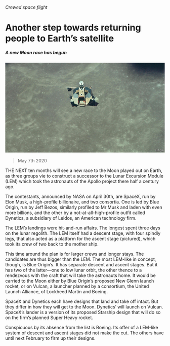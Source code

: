 ###### Crewed space flight

# Another step towards returning people to Earth’s satellite 

##### A new Moon race has begun 

![image](images/20200509_STP002_1.jpg) 

> May 7th 2020 

THE NEXT ten months will see a new race to the Moon played out on Earth, as three groups vie to construct a successor to the Lunar Excursion Module (LEM) which took the astronauts of the Apollo project there half a century ago.

The contestants, announced by NASA on April 30th, are SpaceX, run by Elon Musk, a high-profile billionaire, and two consortia. One is led by Blue Origin, run by Jeff Bezos, similarly profiled to Mr Musk and laden with even more billions, and the other by a not-at-all-high-profile outfit called Dynetics, a subsidiary of Leidos, an American technology firm.


The LEM’s landings were hit-and-run affairs. The longest spent three days on the lunar regolith. The LEM itself had a descent stage, with four spindly legs, that also acted as a platform for the ascent stage (pictured), which took its crew of two back to the mother ship.

This time around the plan is for larger crews and longer stays. The candidates are thus bigger than the LEM. The most LEM-like in concept, though, is Blue Origin’s. It has separate descent and ascent stages. But it has two of the latter—one to low lunar orbit, the other thence to a rendezvous with the craft that will take the astronauts home. It would be carried to the Moon either by Blue Origin’s proposed New Glenn launch rocket, or on Vulcan, a launcher planned by a consortium, the United Launch Alliance, of Lockheed Martin and Boeing.

SpaceX and Dynetics each have designs that land and take off intact. But they differ in how they will get to the Moon. Dynetics’ will launch on Vulcan. SpaceX’s lander is a version of its proposed Starship design that will do so on the firm’s planned Super Heavy rocket.

Conspicuous by its absence from the list is Boeing. Its offer of a LEM-like system of descent and ascent stages did not make the cut. The others have until next February to firm up their designs.

